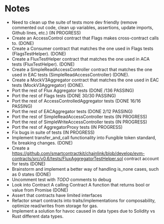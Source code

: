 # Notes

- Need to clean up the suite of tests more dev friendly (remove commented out code, clean up variables, assertions, update imports, Github lines, etc.) (IN PROGRESS)
- Create an AccessControl contract that Flags makes cross-contract calls to. (DONE)
- Create a Consumer contract that matches the one used in Flags tests (FlagsTestHelper). (DONE)
- Create a FluxTestHelper contract that matches the one used in ACA tests (FluxTestHelper). (DONE)
- Create a SimpleReadAccessController contract that matches the one used in EAC tests (SimpleReadAccessController) (DONE). 
- Create a MockV3Aggregator contract that matches the one used in EAC tests (MockV3Aggregator) (DONE). 
- Port the rest of Flux Aggregator tests (DONE /136 PASSING)
- Port the rest of Flags tests (DONE 30/30 PASSING)
- Port the rest of AccessControlledAggregator tests (DONE 16/16 PASSING)
- Port the rest of EACAggregator tests (DONE 2/12 PASSING)
- Port the rest of SimpleReadAccessController tests (IN PROGRESS)
- Port the rest of SimpleWriteAccessController tests (IN PROGRESS)
- Port the rest of AggregatorProxy tests (IN PROGRESS)
- Fix bugs in suite of tests (IN PROGRESS)
- Implement transfer_and_call functionality into Fungible token standard, fix breaking changes. (DONE)
- Create a https://github.com/smartcontractkit/chainlink/blob/develop/evm-contracts/src/v0.6/tests/FluxAggregatorTestHelper.sol contract account for tests (DONE)
- Brainstorm and implement a better way of handling is_none cases, such as 0 states (DONE)
- Uncomment test with *TODO* comments to debug
- Look into Contract A calling Contract A function that returns bool or value from Promise (DONE)
- Assert that contracts have limited interfaces
- Refactor smart contracts into traits/implementations for composability, optimize read/writes from storage for gas.
- Implement a solution for havoc caused in data types due to Solidity vs Rust different data types.